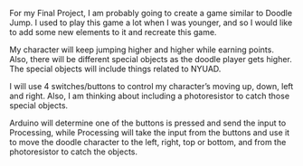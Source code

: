 For my Final Project, I am probably going to create a game similar to Doodle Jump. I used to play this game a lot when I was younger, and so I would like to add some new elements to it and recreate this game. 

My character will keep jumping higher and higher while earning points. Also, there will be different special objects as the doodle player gets higher. The special objects will include things related to NYUAD.

I will use 4 switches/buttons to control my character’s moving up, down, left and right. Also, I am thinking about including a photoresistor to catch those special objects.

Arduino will determine one of the buttons is pressed and send the input to Processing, while Processing will take the input from the buttons and use it to move the doodle character to the left, right, top or bottom, and from the photoresistor to catch the objects.

